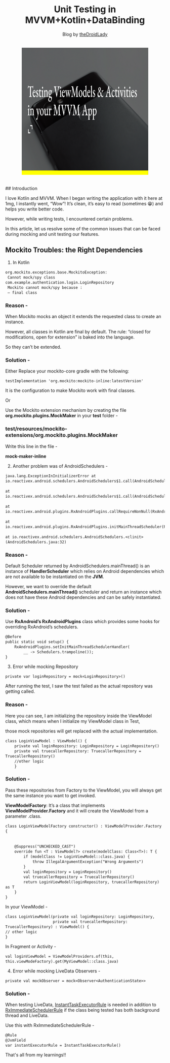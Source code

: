 <div style="text-align:center">
<h1> Unit Testing in MVVM+Kotlin+DataBinding
</h1>
Blog by <a href="http://thedroidlady.com/">theDroidLady</a>
</div>
<br/>
<br/>
<div style="text-align:center">
<img align="center" width="400" height="400" src="/Images/Article/testing.png">
</div>
<br/>
<br/>
## Introduction

I love Kotlin and MVVM. When I began writing the application with it here at 1mg, I instantly went, “Wow”! It’s clean, it’s easy to read (sometimes 😁) and helps you write better code.

However, while writing tests, I encountered certain problems.

In this article, let us resolve some of the common issues that can be faced during mocking and unit testing our features.

## Mockito Troubles: the Right Dependencies

1) In Kotlin

```
org.mockito.exceptions.base.MockitoException:
 Cannot mock/spy class com.example.authentication.login.LoginRepository
 Mockito cannot mock/spy because :
 — final class
 ```

### Reason -

When Mockito mocks an object it extends the requested class to create an instance.

However, all classes in Kotlin are final by default. The rule: “closed for modifications, open for extension” is baked into the language.

So they can’t be extended.

### Solution -

Either Replace your mockito-core gradle with the following:

```
testImplementation 'org.mockito:mockito-inline:latestVersion'
```

It is the configuration to make Mockito work with final classes.

Or

Use the Mockito extension mechanism by creating the file <b>org.mockito.plugins.MockMaker</b> in your <b>test</b> folder -

### test/resources/mockito-extensions/org.mockito.plugins.MockMaker

Write this line in the file -

<b>mock-maker-inline</b>

2) Another problem was of AndroidSchedulers -

```
java.lang.ExceptionInInitializerError at io.reactivex.android.schedulers.AndroidSchedulers$1.call(AndroidSchedulers.java:35)

at io.reactivex.android.schedulers.AndroidSchedulers$1.call(AndroidSchedulers.java:33)

at io.reactivex.android.plugins.RxAndroidPlugins.callRequireNonNull(RxAndroidPlugins.java:70)

at io.reactivex.android.plugins.RxAndroidPlugins.initMainThreadScheduler(RxAndroidPlugins.java:40)

at io.reactivex.android.schedulers.AndroidSchedulers.<clinit>(AndroidSchedulers.java:32)
```

### Reason -

Default Scheduler returned by AndroidSchedulers.mainThread() is an instance of <b>HandlerScheduler</b> which relies on Android dependencies which are not available to be instantiated on the <b>JVM</b>.

However, we want to override the default <b>AndroidSchedulers.mainThread()</b> scheduler and return an instance which does not have these Android dependencies and can be safely instantiated.

### Solution -

Use <b>RxAndroid’s RxAndroidPlugins</b> class which provides some hooks for overriding RxAndroid’s schedulers.

```
@Before
public static void setup() {
    RxAndroidPlugins.setInitMainThreadSchedulerHandler(
        __ -> Schedulers.trampoline());
}
```

3) Error while mocking Repository

```
private var loginRepository = mock<LoginRepository>()
```

After running the test, I saw the test failed as the actual repository was getting called.

### Reason -

Here you can see, I am initializing the repository inside the ViewModel class, which means when I initialize my ViewModel class in Test,

those mock repositories will get replaced with the actual implementation.

```
class LoginViewModel : ViewModel() {
    private val loginRepository: LoginRepository = LoginRepository()
    private val truecallerRepository: TruecallerRepository = TruecallerRepository()
    //other logic
    }
```

### Solution -

Pass these repositories from Factory to the ViewModel, you will always get the same instance you want to get invoked.

<b>ViewModelFactory</b>: It’s a class that implements <b>ViewModelProvider.Factory</b> and it will create the ViewModel from a parameter .class.

```
class LoginViewModelFactory constructor() : ViewModelProvider.Factory {


    @Suppress("UNCHECKED_CAST")
    override fun <T : ViewModel?> create(modelClass: Class<T>): T {
        if (modelClass != LoginViewModel::class.java) {
            throw IllegalArgumentException("Wrong Arguments")
        }
        val loginRepository = LoginRepository()
        val truecallerRepository = TruecallerRepository()
        return LoginViewModel(loginRepository, truecallerRepository) as T
    }
}
```

In your ViewModel -

```
class LoginViewModel(private val loginRepository: LoginRepository,
                     private val truecallerRepository: TruecallerRepository) : ViewModel() {
// other logic
}
```

In Fragment or Activity -

```
val loginViewModel = ViewModelProviders.of(this, this.viewModeFactory).get(MyViewModel::class.java)
```

4) Error while mocking LiveData Observers -

```
private val mockObserver = mock<Observer<AuthenticationState>>
```

### Solution -

When testing LiveData, [InstantTaskExecutorRule](https://developer.android.com/reference/android/arch/core/executor/testing/InstantTaskExecutorRule) is needed in addition to [RxImmediateSchedulerRule](https://stackoverflow.com/questions/43356314/android-rxjava-2-junit-test-getmainlooper-in-android-os-looper-not-mocked-runt/43356315#43356315) if the class being tested has both background thread and LiveData.

Use this with RxImmediateSchedulerRule -

```
@Rule
@JvmField
var instantExecutorRule = InstantTaskExecutorRule()
```

That's all from my learnings!!








